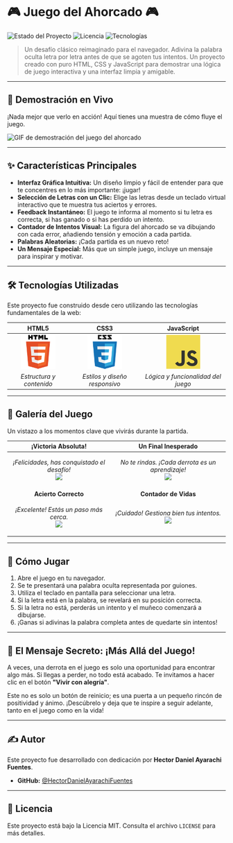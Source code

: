# 🎮 Juego del Ahorcado 🎮

![Estado del Proyecto](https://img.shields.io/badge/estado-finalizado-green.svg)
![Licencia](https://img.shields.io/badge/licencia-MIT-blue.svg)
![Tecnologías](https://img.shields.io/badge/tecnologías-HTML%2C%20CSS%2C%20JS-yellow.svg)

> Un desafío clásico reimaginado para el navegador. Adivina la palabra oculta letra por letra antes de que se agoten tus intentos. Un proyecto creado con puro HTML, CSS y JavaScript para demostrar una lógica de juego interactiva y una interfaz limpia y amigable.

---

## 🚀 Demostración en Vivo

¡Nada mejor que verlo en acción! Aquí tienes una muestra de cómo fluye el juego.

![GIF de demostración del juego del ahorcado](https://github.com/HectorDanielAyarachiFuentes/ahorcado/blob/main/Imagenes%20del%20Readme/gif%20juego%20ahorcado.gif?raw=true)

---

## ✨ Características Principales

*   **Interfaz Gráfica Intuitiva:** Un diseño limpio y fácil de entender para que te concentres en lo más importante: ¡jugar!
*   **Selección de Letras con un Clic:** Elige las letras desde un teclado virtual interactivo que te muestra tus aciertos y errores.
*   **Feedback Instantáneo:** El juego te informa al momento si tu letra es correcta, si has ganado o si has perdido un intento.
*   **Contador de Intentos Visual:** La figura del ahorcado se va dibujando con cada error, añadiendo tensión y emoción a cada partida.
*   **Palabras Aleatorias:** ¡Cada partida es un nuevo reto!
*   **Un Mensaje Especial:** Más que un simple juego, incluye un mensaje para inspirar y motivar.

---

## 🛠️ Tecnologías Utilizadas

Este proyecto fue construido desde cero utilizando las tecnologías fundamentales de la web:

| HTML5 | CSS3 | JavaScript |
| :---: |:---:| :---: |
| <img src="https://raw.githubusercontent.com/devicons/devicon/master/icons/html5/html5-original-wordmark.svg" alt="HTML5" width="80"> | <img src="https://raw.githubusercontent.com/devicons/devicon/master/icons/css3/css3-original-wordmark.svg" alt="CSS3" width="80"> | <img src="https://raw.githubusercontent.com/devicons/devicon/master/icons/javascript/javascript-original.svg" alt="JavaScript" width="80"> |
| _Estructura y contenido_ | _Estilos y diseño responsivo_ | _Lógica y funcionalidad del juego_ |

---

## 📸 Galería del Juego

Un vistazo a los momentos clave que vivirás durante la partida.

| **¡Victoria Absoluta!** | **Un Final Inesperado** |
| :---: | :---: |
| <p align="center"><i>¡Felicidades, has conquistado el desafío!</i><br><img src="https://github.com/HectorDanielAyarachiFuentes/ahorcado/blob/main/Imagenes%20del%20Readme/Opera%20Instant%C3%A1nea_2023-09-30_083039_hectordanielayarachifuentes.github.io.png?raw=true" width="400"></p> | <p align="center"><i>No te rindas. ¡Cada derrota es un aprendizaje!</i><br><img src="https://github.com/HectorDanielAyarachiFuentes/ahorcado/blob/main/Imagenes%20del%20Readme/Opera%20Instant%C3%A1nea_2023-09-30_083141_hectordanielayarachifuentes.github.io.png?raw=true" width="400"></p> |
| **Acierto Correcto** | **Contador de Vidas** |
| <p align="center"><i>¡Excelente! Estás un paso más cerca.</i><br><img src="https://github.com/HectorDanielAyarachiFuentes/ahorcado/blob/main/Imagenes%20del%20Readme/Opera%20Instant%C3%A1nea_2023-09-30_083128_hectordanielayarachifuentes.github.io.png?raw=true" width="400"></p> | <p align="center"><i>¡Cuidado! Gestiona bien tus intentos.</i><br><img src="https://github.com/HectorDanielAyarachiFuentes/ahorcado/blob/main/Imagenes%20del%20Readme/Opera%20Instant%C3%A1nea_2023-09-30_083106_hectordanielayarachifuentes.github.io.png?raw=true" width="400"></p> |

---

## 🎯 Cómo Jugar

1.  Abre el juego en tu navegador.
2.  Se te presentará una palabra oculta representada por guiones.
3.  Utiliza el teclado en pantalla para seleccionar una letra.
4.  Si la letra está en la palabra, se revelará en su posición correcta.
5.  Si la letra no está, perderás un intento y el muñeco comenzará a dibujarse.
6.  ¡Ganas si adivinas la palabra completa antes de quedarte sin intentos!

---

## 🤫 El Mensaje Secreto: ¡Más Allá del Juego!

A veces, una derrota en el juego es solo una oportunidad para encontrar algo más. Si llegas a perder, no todo está acabado. Te invitamos a hacer clic en el botón **"Vivir con alegría"**.

Este no es solo un botón de reinicio; es una puerta a un pequeño rincón de positividad y ánimo. ¡Descúbrelo y deja que te inspire a seguir adelante, tanto en el juego como en la vida!

---

## ✍️ Autor

Este proyecto fue desarrollado con dedicación por **Hector Daniel Ayarachi Fuentes**.

*   **GitHub:** [@HectorDanielAyarachiFuentes](https://github.com/HectorDanielAyarachiFuentes)

---

## 📜 Licencia

Este proyecto está bajo la Licencia MIT. Consulta el archivo `LICENSE` para más detalles.
